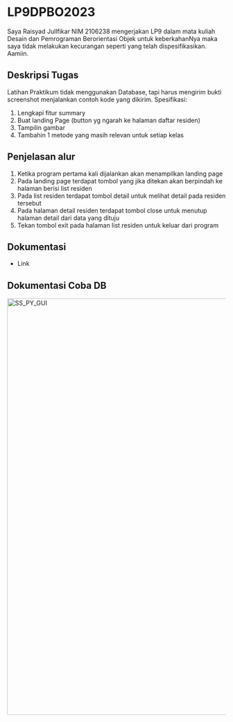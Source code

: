 # LP9DPBO2023
Saya Raisyad Jullfikar NIM 2106238 mengerjakan LP9 dalam mata kuliah Desain dan Pemrograman Berorientasi Objek untuk keberkahanNya maka saya tidak melakukan kecurangan seperti yang telah dispesifikasikan. Aamiin.

## Deskripsi Tugas
Latihan Praktikum tidak menggunakan Database, tapi harus mengirim bukti screenshot menjalankan contoh kode yang dikirim.
Spesifikasi:
1. Lengkapi fitur summary
2. Buat landing Page (button yg ngarah ke halaman daftar residen)
3. Tampilin gambar
4. Tambahin 1 metode yang masih relevan untuk setiap kelas

## Penjelasan alur
1. Ketika program pertama kali dijalankan akan menampilkan landing page
2. Pada landing page terdapat tombol yang jika ditekan akan berpindah ke halaman berisi list residen
3. Pada list residen terdapat tombol detail untuk melihat detail pada residen tersebut
4. Pada halaman detail residen terdapat tombol close untuk menutup halaman detail dari data yang dituju
5. Tekan tombol exit pada halaman list residen untuk keluar dari program

## Dokumentasi
- Link

## Dokumentasi Coba DB
<img width="960" alt="SS_PY_GUI" src="https://github.com/raisyad/LP9DPB02023C2/assets/92106283/86442856-a123-4465-8cb8-98902b8c30c9">
